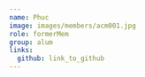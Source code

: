 ```yaml
---
name: Phuc 
image: images/members/acm001.jpg 
role: formerMem
group: alum
links:
  github: link_to_github 
---
```

